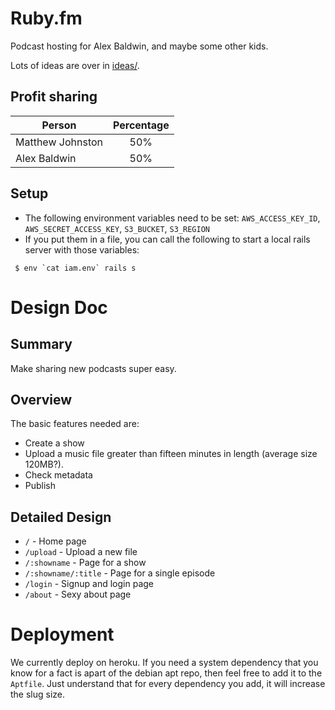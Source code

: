 # Ruby.fm

Podcast hosting for Alex Baldwin, and maybe some other kids.

Lots of ideas are over in [ideas/](https://github.com/simplecasual/namefm/tree/master/ideas).

## Profit sharing

| Person        | Percentage           |
| ------------- |:-------------:|
| Matthew Johnston | 50%      |
| Alex Baldwin     | 50%      |

## Setup

 * The following environment variables need to be set: `AWS_ACCESS_KEY_ID`, `AWS_SECRET_ACCESS_KEY`, `S3_BUCKET`, `S3_REGION`
 * If you put them in a file, you can call the following to start a local rails server with those variables:
```
 $ env `cat iam.env` rails s
```

# Design Doc

## Summary

Make sharing new podcasts super easy.

## Overview

The basic features needed are:

 - Create a show
 - Upload a music file greater than fifteen minutes in length (average size 120MB?).
 - Check metadata
 - Publish

## Detailed Design

 * `/` - Home page
 * `/upload` - Upload a new file
 * `/:showname` - Page for a show
 * `/:showname/:title` - Page for a single episode
 * `/login` - Signup and login page
 * `/about` - Sexy about page

# Deployment

We currently deploy on heroku. If you need a system dependency that you know for
a fact is apart of the debian apt repo, then feel free to add it to the
`Aptfile`. Just understand that for every dependency you add, it will increase
the slug size.
